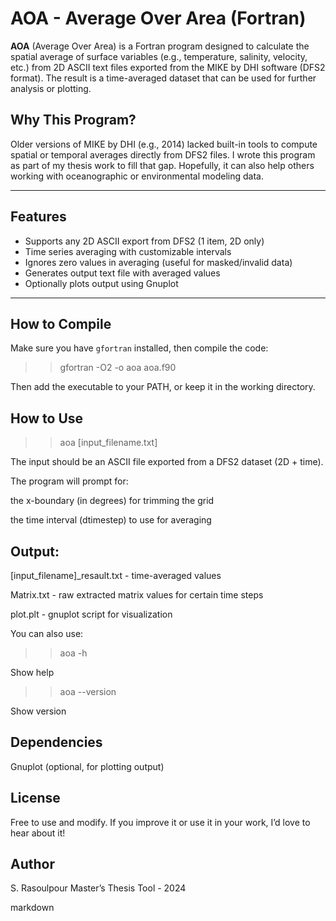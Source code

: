 # AOA - Average Over Area (Fortran)

**AOA** (Average Over Area) is a Fortran program designed to calculate the spatial average of surface variables (e.g., temperature, salinity, velocity, etc.) from 2D ASCII text files exported from the MIKE by DHI software (DFS2 format). The result is a time-averaged dataset that can be used for further analysis or plotting.

## Why This Program?

Older versions of MIKE by DHI (e.g., 2014) lacked built-in tools to compute spatial or temporal averages directly from DFS2 files. I wrote this program as part of my thesis work to fill that gap. Hopefully, it can also help others working with oceanographic or environmental modeling data.

---

## Features

- Supports any 2D ASCII export from DFS2 (1 item, 2D only)
- Time series averaging with customizable intervals
- Ignores zero values in averaging (useful for masked/invalid data)
- Generates output text file with averaged values
- Optionally plots output using Gnuplot

---

## How to Compile

Make sure you have `gfortran` installed, then compile the code:

>> gfortran -O2 -o aoa aoa.f90

Then add the executable to your PATH, or keep it in the working directory.

## How to Use

>> aoa [input_filename.txt]

The input should be an ASCII file exported from a DFS2 dataset (2D + time).

The program will prompt for:

the x-boundary (in degrees) for trimming the grid

the time interval (dtimestep) to use for averaging

## Output:

[input_filename]_resault.txt - time-averaged values

Matrix.txt - raw extracted matrix values for certain time steps

plot.plt - gnuplot script for visualization

You can also use:

>> aoa -h 

Show help

>> aoa --version

Show version


## Dependencies
Gnuplot (optional, for plotting output)

## License
Free to use and modify. If you improve it or use it in your work, I’d love to hear about it!

## Author
S. Rasoulpour
Master’s Thesis Tool - 2024

markdown
